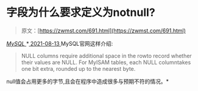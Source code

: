 <!--yml
category: 未分类
date: 0001-01-01 00:00:00
-->

# 字段为什么要求定义为notnull?

> 原文：[https://zwmst.com/691.html](https://zwmst.com/691.html)

   [ *MySQL* ](https://zwmst.com/mysql)*[ <time datetime="2021-08-14T07:55:21+08:00"> 2021-08-13 </time> ](https://zwmst.com/691.html)  MySQL官网这样介绍:

> NULL columns require additional space in the rowto record whether their values are NULL. For MyISAM tables, each NULL columntakes one bit extra, rounded up to the nearest byte.

null值会占用更多的字节,且会在程序中造成很多与预期不符的情况。*